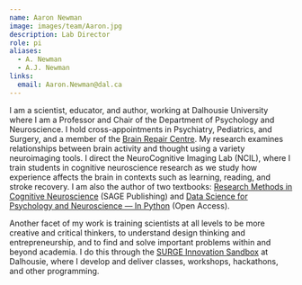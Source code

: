 ```yaml
---
name: Aaron Newman
image: images/team/Aaron.jpg
description: Lab Director
role: pi
aliases:
  - A. Newman
  - A.J. Newman
links:
  email: Aaron.Newman@dal.ca
---
```


I am a scientist, educator, and author, working at Dalhousie University where I am a Professor and Chair of the Department of Psychology and Neuroscience. I hold cross-appointments in Psychiatry, Pediatrics, and Surgery, and a member of the [Brain Repair Centre](https://www.brainrepair.ca). My research examines relationships between brain activity and thought using a variety neuroimaging tools. I direct the NeuroCognitive Imaging Lab (NCIL), where I train students in cognitive neuroscience research as we study how experience affects the brain in contexts such as learning, reading, and stroke recovery. I am also the author of two textbooks: [Research Methods in Cognitive Neuroscience](https://uk.sagepub.com/en-gb/eur/research-methods-for-cognitive-neuroscience/book242924) (SAGE Publishing) and [Data Science for Psychology and Neuroscience — In Python](https://neuraldatascience.io/intro.html) (Open Access).

Another facet of my work is training scientists at all levels to be more creative and critical thinkers, to understand design thinking and entrepreneurship, and to find and solve important problems within and beyond academia. I do this through the [SURGE Innovation Sandbox](https://www.surgeinnovation.ca) at Dalhousie, where I develop and deliver classes, workshops, hackathons, and other programming.

